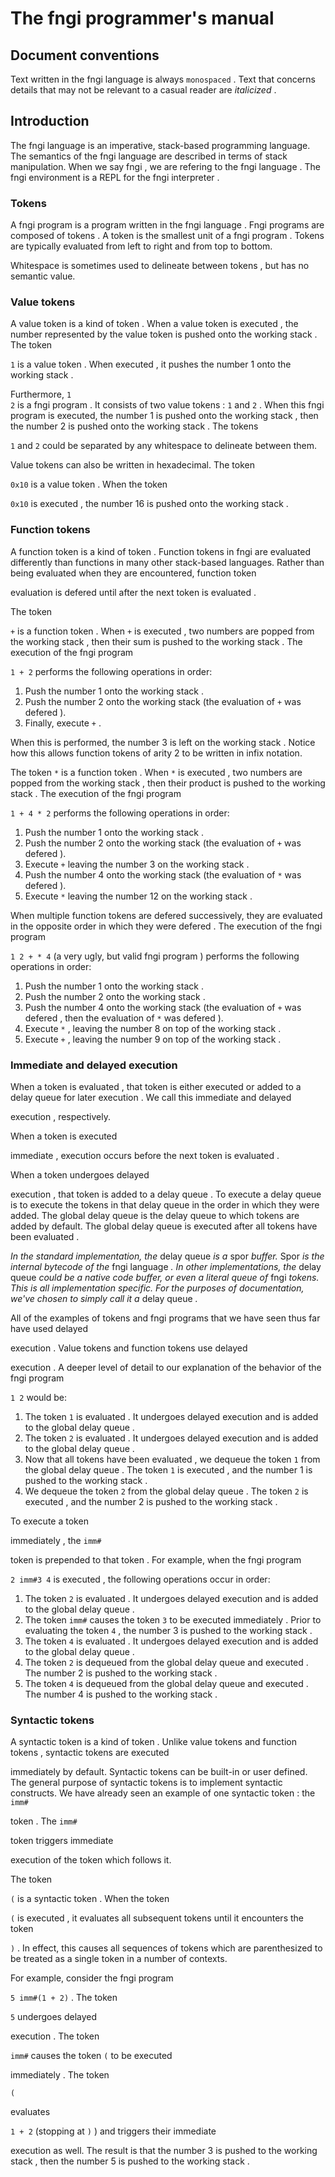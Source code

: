 <div>
<!-- Generated by cxt.py from manual.cxt -->
<h1>The fngi programmer&#x27;s manual</h1>
<h2>Document conventions</h2>
Text written in the 
<span>		fngi language			</span>
 is always 
<code>monospaced</code>
. Text that concerns details that may not be relevant to a casual reader are 
<i>italicized</i>
. 

</p><p>
<h2>Introduction</h2>
The 
<span>		fngi language			</span>
 is an imperative, stack-based programming language. The semantics of the 
<span>		fngi language			</span>
 are described in terms of stack manipulation. When we say 
<span>			fngi				</span>
, we are refering to the 
<span>		fngi language			</span>
. The 
<span>		fngi environment		</span>
 is a REPL for the 
<span>		fngi interpreter		</span>
.</p><p>
<h3><span>		Tokens				</span></h3>
A 
<span>		fngi program			</span>
 is a program written in the 
<span>		fngi language			</span>
. 
<span>		Fngi programs			</span>
 are composed of 
<span>			tokens				</span>
. A 
<span>			token				</span>
 is the smallest unit of a 
<span>		fngi program			</span>
. 
<span>		Tokens				</span>
 are typically 
<span>		evaluated			</span>
 from left to right and from top to bottom.</p><p>

</p><p>Whitespace is sometimes used to delineate between 
<span>			tokens				</span>
, but has no semantic value.</p><p>
<h3><span>		Value tokens			</span></h3>
A 
<span>		value token			</span>
 is a kind of 
<span>			token				</span>
. When a 
<span>		value token			</span>
 is 
<span>		executed			</span>
, the 
<span>			number				</span>
 represented by the 
<span>		value token			</span>
 is pushed onto the 
<span>		working stack			</span>
. The 
<span>			token				</span>
 
<span>		<code>1</code>				</span>
 is a 
<span>		value token			</span>
. When 
<span>		executed			</span>
, it pushes the 
<span>			number				</span>
 1 onto the 
<span>		working stack			</span>
.</p><p>Furthermore, 
<span>		<code>1 2</code>			</span>
 is a 
<span>		fngi program			</span>
. It consists of two 
<span>		value tokens			</span>
: 
<span>		<code>1</code>				</span>
 and 
<span>		<code>2</code>				</span>
. When this 
<span>		fngi program			</span>
 is executed, the 
<span>			number				</span>
 1 is pushed onto the 
<span>		working stack			</span>
, then the 
<span>			number				</span>
 2 is pushed onto the 
<span>		working stack			</span>
. The 
<span>			tokens				</span>
 
<span>		<code>1</code>				</span>
 and 
<span>		<code>2</code>				</span>
 could be separated by any whitespace to delineate between them.</p><p>
<span>		Value tokens			</span>
 can also be written in hexadecimal. The 
<span>			token				</span>
 
<span>		<code>0x10</code>			</span>
 is a 
<span>		value token			</span>
. When the 
<span>			token				</span>
 
<span>		<code>0x10</code>			</span>
 is 
<span>		executed			</span>
, the 
<span>			number				</span>
 16 is pushed onto the 
<span>		working stack			</span>
.</p><p>
<h3><span>	Function tokens			</span></h3>
A 
<span>		function token			</span>
 is a kind of 
<span>			token				</span>
. 
<span>	Function tokens			</span>
 in 
<span>			fngi				</span>
 are 
<span>		evaluated			</span>
 differently than functions in many other stack-based languages. Rather than being 
<span>		evaluated			</span>
 when they are encountered, 
<span>		function token			</span>
 
<span>		evaluation			</span>
 is 
<span>			defered				</span>
 until after the next 
<span>			token				</span>
 is 
<span>		evaluated			</span>
.</p><p>The 
<span>			token				</span>
 
<span>		<code>+</code>				</span>
 is a 
<span>		function token			</span>
. When 
<span>		<code>+</code>				</span>
 is 
<span>		executed			</span>
, two 
<span>			numbers				</span>
 are popped from the 
<span>		working stack			</span>
, then their sum is pushed to the 
<span>		working stack			</span>
. The 
<span>		execution			</span>
 of the 
<span>		fngi program			</span>
 
<span>	<code>1 + 2</code>			</span>
 performs the following operations in order:</p><p>
<ol><li value="1">Push the <span>			number				</span> 1 onto the <span>		working stack			</span>.</li><li value="2">Push the <span>			number				</span> 2 onto the <span>		working stack			</span> (the <span>		evaluation			</span> of <span>		<code>+</code>				</span> was <span>			defered				</span>).</li><li value="3">Finally, execute <span>		<code>+</code>				</span>.</li></ol>
When this is performed, the 
<span>			number				</span>
 3 is left on the 
<span>		working stack			</span>
. Notice how this allows 
<span>		function tokens			</span>
 of arity 2 to be written in infix notation.</p><p>The token 
<span>		<code>*</code>				</span>
 is a 
<span>		function token			</span>
. When 
<span>		<code>*</code>				</span>
 is 
<span>		executed			</span>
, two 
<span>			numbers				</span>
 are popped from the 
<span>		working stack			</span>
, then their product is pushed to the 
<span>		working stack			</span>
. The 
<span>		execution			</span>
 of the 
<span>		fngi program			</span>
 
<span>	<code>1 + 4 * 2</code>			</span>
 performs the following operations in order:</p><p>
<ol><li value="1">Push the <span>			number				</span> 1 onto the <span>		working stack			</span>.</li><li value="2">Push the <span>			number				</span> 2 onto the <span>		working stack			</span> (the <span>		evaluation			</span> of <span>		<code>+</code>				</span> was <span>			defered				</span>).</li><li value="3">Execute <span>		<code>+</code>				</span> leaving the <span>			number				</span> 3 on the <span>		working stack			</span>.</li><li value="4">Push the <span>			number				</span> 4 onto the <span>		working stack			</span> (the <span>		evaluation			</span> of <span>		<code>*</code>				</span> was <span>			defered				</span>).</li><li value="5">Execute <span>		<code>*</code>				</span> leaving the <span>			number				</span> 12 on the <span>		working stack			</span>.</li></ol>
When multiple 
<span>		function tokens			</span>
 are 
<span>			defered				</span>
 successively, they are 
<span>		evaluated			</span>
 in the opposite order in which they were 
<span>			defered				</span>
. The 
<span>		execution			</span>
 of the 
<span>		fngi program			</span>
 
<span>	<code>1 2 + * 4</code>			</span>
 (a very ugly, but valid 
<span>		fngi program			</span>
) performs the following operations in order:</p><p>
<ol><li value="1">Push the <span>			number				</span> 1 onto the <span>		working stack			</span>.</li><li value="2">Push the <span>			number				</span> 2 onto the <span>		working stack			</span>.</li><li value="3">Push the <span>			number				</span> 4 onto the <span>		working stack			</span> (the <span>		evaluation			</span> of <span>		<code>+</code>				</span> was <span>			defered				</span>, then the <span>		evaluation			</span> of <span>		<code>*</code>				</span> was <span>			defered				</span>).</li><li value="4">Execute <span>		<code>*</code>				</span>, leaving the <span>			number				</span> 8 on top of the <span>		working stack			</span>.</li><li value="5">Execute <span>		<code>+</code>				</span>, leaving the <span>			number				</span> 9 on top of the <span>		working stack			</span>.</li></ol>
<h3><span>		Immediate			</span> and <span>			delayed				</span> <span>		execution			</span></h3>
When a 
<span>			token				</span>
 is 
<span>		evaluated			</span>
, that 
<span>			token				</span>
 is either 
<span>		executed			</span>
 or added to a 
<span>		delay queue			</span>
 for later 
<span>		execution			</span>
. We call this 
<span>		immediate			</span>
 and 
<span>			delayed				</span>
 
<span>		execution			</span>
, respectively.</p><p>When a 
<span>			token				</span>
 is 
<span>		executed			</span>
 
<span>		immediate			</span>
, 
<span>		execution			</span>
 occurs before the next 
<span>			token				</span>
 is 
<span>		evaluated			</span>
.</p><p>When a 
<span>			token				</span>
 undergoes 
<span>			delayed				</span>
 
<span>		execution			</span>
, that 
<span>			token				</span>
 is added to a 
<span>		delay queue			</span>
. To 
<span>			execute				</span>
 a 
<span>		delay queue			</span>
 is to 
<span>			execute				</span>
 the 
<span>			tokens				</span>
 in that 
<span>		delay queue			</span>
 in the order in which they were added. The 
<span>	global delay queue		</span>
 is the 
<span>		delay queue			</span>
 to which 
<span>			tokens				</span>
 are added by default. The 
<span>	global delay queue		</span>
 is 
<span>		executed			</span>
 after all 
<span>			tokens				</span>
 have been 
<span>		evaluated			</span>
.</p><p>
<i>In the standard implementation, the </i>
<span>		delay queue			</span>
<i> is a </i>
<span>			spor				</span>
<i> buffer. </i>
<span>			Spor				</span>
<i> is the internal bytecode of the </i>
<span>		fngi language			</span>
<i>. In other implementations, the </i>
<span>		delay queue			</span>
<i> could be a native code buffer, or even a literal queue of </i>
<span>			fngi				</span>
<i> tokens. This is all implementation specific. For the purposes of documentation, we&#x27;ve chosen to simply call it a </i>
<span>		delay queue			</span>
<i>.</i>
</p><p>All of the examples of 
<span>			tokens				</span>
 and 
<span>		fngi programs			</span>
 that we have seen thus far have used 
<span>			delayed				</span>
 
<span>		execution			</span>
. 
<span>		Value tokens			</span>
 and 
<span>		function tokens			</span>
 use 
<span>			delayed				</span>
 
<span>		execution			</span>
. A deeper level of detail to our explanation of the behavior of the 
<span>		fngi program			</span>
 
<span>		<code>1 2</code>			</span>
 would be:</p><p>
<ol><li value="1">The <span>			token				</span> <span>		<code>1</code>				</span> is <span>		evaluated			</span>. It undergoes <span>			delayed				</span> <span>		execution			</span> and is added to the <span>	global delay queue		</span>.</li><li value="2">The <span>			token				</span> <span>		<code>2</code>				</span> is <span>		evaluated			</span>. It undergoes <span>			delayed				</span> <span>		execution			</span> and is added to the <span>	global delay queue		</span>.</li><li value="3">Now that all <span>			tokens				</span> have been <span>		evaluated			</span>, we dequeue the <span>			token				</span> <span>		<code>1</code>				</span> from the <span>	global delay queue		</span>. The <span>			token				</span> <span>		<code>1</code>				</span> is <span>		executed			</span>, and the <span>			number				</span> 1 is pushed to the <span>		working stack			</span>.</li><li value="4">We dequeue the <span>			token				</span> <span>		<code>2</code>				</span> from the <span>	global delay queue		</span>. The token <span>		<code>2</code>				</span> is <span>		executed			</span>, and the <span>			number				</span> 2 is pushed to the <span>		working stack			</span>.</li></ol>
To 
<span>			execute				</span>
 a 
<span>			token				</span>
 
<span>		immediately			</span>
, the 
<span>		<code>imm#</code>			</span>
 
<span>			token				</span>
 is prepended to that 
<span>			token				</span>
. For example, when the 
<span>		fngi program			</span>
 
<span>	<code>2 imm#3 4</code>			</span>
 is 
<span>		executed			</span>
, the following operations occur in order:</p><p>
<ol><li value="1">The <span>			token				</span> <span>		<code>2</code>				</span> is <span>		evaluated			</span>. It undergoes <span>			delayed				</span> <span>		execution			</span> and is added to the <span>	global delay queue		</span>.</li><li value="2">The <span>			token				</span> <span>		<code>imm#</code>			</span> causes the <span>			token				</span> <span>		<code>3</code>				</span> to be <span>		executed			</span> <span>		immediately			</span>. Prior to <span>		evaluating			</span> the <span>			token				</span> <span>		<code>4</code>				</span>, the <span>			number				</span> 3 is pushed to the <span>		working stack			</span>.</li><li value="3">The <span>			token				</span> <span>		<code>4</code>				</span> is <span>		evaluated			</span>. It undergoes <span>			delayed				</span> <span>		execution			</span> and is added to the <span>	global delay queue		</span>.</li><li value="4">The <span>			token				</span> <span>		<code>2</code>				</span> is dequeued from the <span>	global delay queue		</span> and <span>		executed			</span>. The <span>			number				</span> 2 is pushed to the <span>		working stack			</span>.</li><li value="5">The <span>			token				</span> <span>		<code>4</code>				</span> is dequeued from the <span>	global delay queue		</span> and <span>		executed			</span>. The <span>			number				</span> 4 is pushed to the <span>		working stack			</span>.</li></ol>
<h3><span>	Syntactic tokens		</span></h3>
A 
<span>		syntactic token			</span>
 is a kind of 
<span>			token				</span>
. Unlike 
<span>		value tokens			</span>
 and 
<span>		function tokens			</span>
, 
<span>		syntactic tokens		</span>
 are 
<span>		executed			</span>
 
<span>		immediately			</span>
 by default. 
<span>	Syntactic tokens		</span>
 can be built-in or user defined. The general purpose of 
<span>		syntactic tokens		</span>
 is to implement syntactic constructs. We have already seen an example of one 
<span>		syntactic token			</span>
: the 
<span>		<code>imm#</code>			</span>
 
<span>			token				</span>
. The 
<span>		<code>imm#</code>			</span>
 
<span>			token				</span>
 triggers 
<span>		immediate			</span>
 
<span>		execution			</span>
 of the 
<span>			token				</span>
 which follows it.</p><p>The 
<span>			token				</span>
 
<span>	<code>(</code>				</span>
 is a 
<span>		syntactic token			</span>
. When the 
<span>			token				</span>
 
<span>	<code>(</code>				</span>
 is 
<span>		executed			</span>
, it 
<span>		evaluates			</span>
 all subsequent 
<span>			tokens				</span>
 until it encounters the 
<span>			token				</span>
 
<span>	<code>)</code>				</span>
. In effect, this causes all sequences of 
<span>			tokens				</span>
 which are parenthesized to be treated as a single 
<span>			token				</span>
 in a number of contexts.</p><p>For example, consider the 
<span>		fngi program			</span>
 
<span>	<code>5 imm#(1 + 2)</code>		</span>
. The 
<span>			token				</span>
 
<span>		<code>5</code>				</span>
 undergoes 
<span>			delayed				</span>
 
<span>		execution			</span>
. The 
<span>			token				</span>
 
<span>		<code>imm#</code>			</span>
 causes the token 
<span>	<code>(</code>				</span>
 to be 
<span>		executed			</span>
 
<span>		immediately			</span>
. The 
<span>			token				</span>
 
<span>	<code>(</code>				</span>
 
<span>		evaluates			</span>
 
<span>	<code>1 + 2</code>			</span>
 (stopping at 
<span>	<code>)</code>				</span>
) and triggers their 
<span>		immediate			</span>
 
<span>		execution			</span>
 as well. The result is that the 
<span>			number				</span>
 3 is pushed to the 
<span>		working stack			</span>
, then the 
<span>			number				</span>
 5 is pushed to the 
<span>		working stack			</span>
.</p><p>

</p><p>

</p><p>

</p><p>








</p><p>













</p><p>








</p><p>






</p><p>






</p><p>



</p><p>


















</div>
